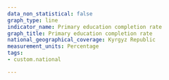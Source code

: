 ```yaml
---
data_non_statistical: false
graph_type: line
indicator_name: Primary education completion rate
graph_title: Primary education completion rate
national_geographical_coverage: Kyrgyz Republic
measurement_units: Percentage
tags:
- custom.national

---
```

